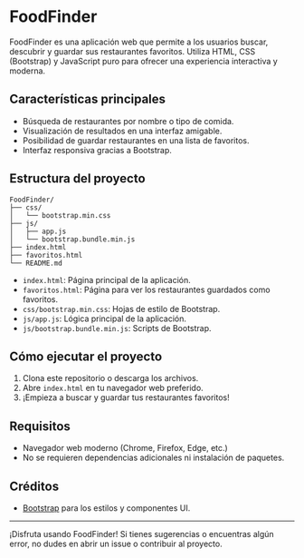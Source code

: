 # FoodFinder

FoodFinder es una aplicación web que permite a los usuarios buscar, descubrir y guardar sus restaurantes favoritos. Utiliza HTML, CSS (Bootstrap) y JavaScript puro para ofrecer una experiencia interactiva y moderna.

## Características principales
- Búsqueda de restaurantes por nombre o tipo de comida.
- Visualización de resultados en una interfaz amigable.
- Posibilidad de guardar restaurantes en una lista de favoritos.
- Interfaz responsiva gracias a Bootstrap.

## Estructura del proyecto

```
FoodFinder/
├── css/
│   └── bootstrap.min.css
├── js/
│   ├── app.js
│   └── bootstrap.bundle.min.js
├── index.html
├── favoritos.html
└── README.md
```

- `index.html`: Página principal de la aplicación.
- `favoritos.html`: Página para ver los restaurantes guardados como favoritos.
- `css/bootstrap.min.css`: Hojas de estilo de Bootstrap.
- `js/app.js`: Lógica principal de la aplicación.
- `js/bootstrap.bundle.min.js`: Scripts de Bootstrap.

## Cómo ejecutar el proyecto

1. Clona este repositorio o descarga los archivos.
2. Abre `index.html` en tu navegador web preferido.
3. ¡Empieza a buscar y guardar tus restaurantes favoritos!

## Requisitos
- Navegador web moderno (Chrome, Firefox, Edge, etc.)
- No se requieren dependencias adicionales ni instalación de paquetes.

## Créditos
- [Bootstrap](https://getbootstrap.com/) para los estilos y componentes UI.

---

¡Disfruta usando FoodFinder! Si tienes sugerencias o encuentras algún error, no dudes en abrir un issue o contribuir al proyecto. 